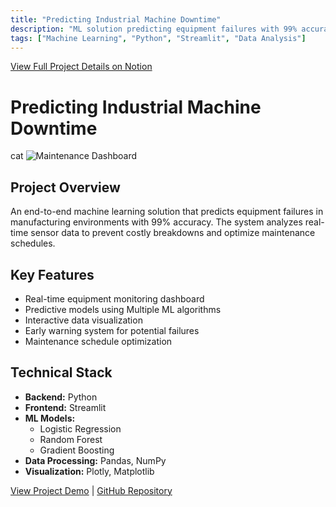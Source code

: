 ```yaml
---
title: "Predicting Industrial Machine Downtime"
description: "ML solution predicting equipment failures with 99% accuracy using sensor data."
tags: ["Machine Learning", "Python", "Streamlit", "Data Analysis"]
---
```



[View Full Project Details on Notion](https://rezo0o.notion.site/Predicting-Industrial-Machine-Downtime-165ef65955e88155b816e08dfdb05faf)


# Predicting Industrial Machine Downtime
cat 
![Maintenance Dashboard](/images/portfolio/Predicting-Industrial-Machine-Downtime/dashboard.jpg)

## Project Overview

An end-to-end machine learning solution that predicts equipment failures in manufacturing environments with 99% accuracy. The system analyzes real-time sensor data to prevent costly breakdowns and optimize maintenance schedules.

## Key Features

- Real-time equipment monitoring dashboard
- Predictive models using Multiple ML algorithms
- Interactive data visualization
- Early warning system for potential failures
- Maintenance schedule optimization

## Technical Stack

- **Backend:** Python
- **Frontend:** Streamlit
- **ML Models:** 
  - Logistic Regression
  - Random Forest
  - Gradient Boosting
- **Data Processing:** Pandas, NumPy
- **Visualization:** Plotly, Matplotlib



[View Project Demo](https://machinedowntimeapp-adtcbtmrethr5hkvejjc4v.streamlit.app/) | [GitHub Repository](https://github.com/rezo0o/machine_downtime_app)